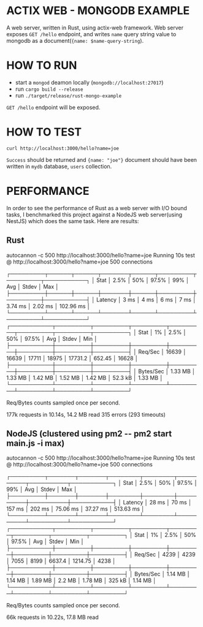 # ACTIX WEB - MONGODB EXAMPLE

A web server, written in Rust, using actix-web framework. Web server exposes `GET /hello` endpoint, and writes `name` query string value to mongodb as a document(`{name: $name-query-string`).

# HOW TO RUN

- start a `mongod` deamon locally (`mongodb://localhost:27017`)
- run `cargo build --release`
- run `./target/release/rust-mongo-example`

`GET /hello` endpoint will be exposed.

# HOW TO TEST

`curl http://localhost:3000/hello?name=joe`

`Success` should be returned and `{name: "joe"}` document should have been written in `mydb` database, `users` collection.


# PERFORMANCE

In order to see the performance of Rust as a web server with I/O bound tasks, I benchmarked this project against a NodeJS web server(using NestJS) which does the same task. Here are results:

## Rust

autocannon -c 500  http://localhost:3000/hello?name=joe
Running 10s test @ http://localhost:3000/hello?name=joe
500 connections

┌─────────┬──────┬──────┬───────┬──────┬─────────┬─────────┬───────────┐
│ Stat    │ 2.5% │ 50%  │ 97.5% │ 99%  │ Avg     │ Stdev   │ Max       │
├─────────┼──────┼──────┼───────┼──────┼─────────┼─────────┼───────────┤
│ Latency │ 3 ms │ 4 ms │ 6 ms  │ 7 ms │ 3.74 ms │ 2.02 ms │ 102.96 ms │
└─────────┴──────┴──────┴───────┴──────┴─────────┴─────────┴───────────┘
┌───────────┬─────────┬─────────┬─────────┬─────────┬─────────┬─────────┬─────────┐
│ Stat      │ 1%      │ 2.5%    │ 50%     │ 97.5%   │ Avg     │ Stdev   │ Min     │
├───────────┼─────────┼─────────┼─────────┼─────────┼─────────┼─────────┼─────────┤
│ Req/Sec   │ 16639   │ 16639   │ 17711   │ 18975   │ 17731.2 │ 652.45  │ 16628   │
├───────────┼─────────┼─────────┼─────────┼─────────┼─────────┼─────────┼─────────┤
│ Bytes/Sec │ 1.33 MB │ 1.33 MB │ 1.42 MB │ 1.52 MB │ 1.42 MB │ 52.3 kB │ 1.33 MB │
└───────────┴─────────┴─────────┴─────────┴─────────┴─────────┴─────────┴─────────┘

Req/Bytes counts sampled once per second.

177k requests in 10.14s, 14.2 MB read
315 errors (293 timeouts)

## NodeJS (clustered using pm2 -- pm2 start main.js -i max)


autocannon -c 500  http://localhost:3000/hello?name=joe
Running 10s test @ http://localhost:3000/hello?name=joe
500 connections

┌─────────┬───────┬───────┬────────┬────────┬──────────┬──────────┬───────────┐
│ Stat    │ 2.5%  │ 50%   │ 97.5%  │ 99%    │ Avg      │ Stdev    │ Max       │
├─────────┼───────┼───────┼────────┼────────┼──────────┼──────────┼───────────┤
│ Latency │ 28 ms │ 70 ms │ 157 ms │ 202 ms │ 75.06 ms │ 37.27 ms │ 513.63 ms │
└─────────┴───────┴───────┴────────┴────────┴──────────┴──────────┴───────────┘
┌───────────┬─────────┬─────────┬─────────┬────────┬─────────┬─────────┬─────────┐
│ Stat      │ 1%      │ 2.5%    │ 50%     │ 97.5%  │ Avg     │ Stdev   │ Min     │
├───────────┼─────────┼─────────┼─────────┼────────┼─────────┼─────────┼─────────┤
│ Req/Sec   │ 4239    │ 4239    │ 7055    │ 8199   │ 6637.4  │ 1214.75 │ 4238    │
├───────────┼─────────┼─────────┼─────────┼────────┼─────────┼─────────┼─────────┤
│ Bytes/Sec │ 1.14 MB │ 1.14 MB │ 1.89 MB │ 2.2 MB │ 1.78 MB │ 325 kB  │ 1.14 MB │
└───────────┴─────────┴─────────┴─────────┴────────┴─────────┴─────────┴─────────┘

Req/Bytes counts sampled once per second.

66k requests in 10.22s, 17.8 MB read